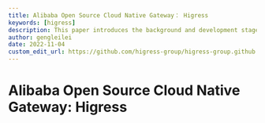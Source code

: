 ```yaml
---
title: Alibaba Open Source Cloud Native Gateway： Higress
keywords: [higress]
description: This paper introduces the background and development stages of Higress
author: gengleilei
date: 2022-11-04
custom_edit_url: https://github.com/higress-group/higress-group.github.io/blob/master/i18n/en/docusaurus-plugin-content-blog/higress.md
---
```


# Alibaba Open Source Cloud Native Gateway: Higress
